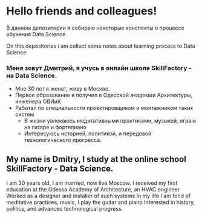 # Hello friends and сolleagues! 

В данном депозитории я собираю некоторые конспекты о процессе обучения Data Science

On this depositories i am collect some notes about learning process to Data Science

### Меня зовут Дмитрий, я учусь в онлайн школе SkillFactory - на Data Science. 
- Мне 30 лет я женат, живу в Москве.
- Первое образование я получил в Одесской академии Архитектуры, инженера ОВИиК
- Работал по специальности проектировщиком и монтажником таких систем
  - В жизни увлекаюсь медитативными практиками, музыкой, играю на гитаре и фортепиано
  - Интересуюсь историей, политикой, и передовой технологического прогресса. 

## My name is Dmitry, I study at the online school SkillFactory - Data Science.
I am 30 years old, I am married, now live Moscow.
I received my first education at the Odessa Academy of Architecture, an HVAC engineer
Worked as a designer and installer of such systems
In my life I am fond of meditative practices, music, I play the guitar and piano
Interested in history, politics, and advanced technological progress.


